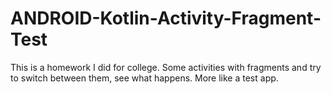 # ANDROID-Kotlin-Activity-Fragment-Test
This is a homework I did for college. Some activities with fragments and try to switch between them, see what happens. More like a test app.
